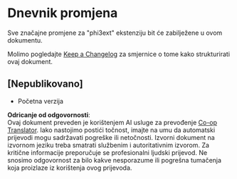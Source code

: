 <!--
CO_OP_TRANSLATOR_METADATA:
{
  "original_hash": "dbb0b6218ce5f9cf0ede8f4201f6ad58",
  "translation_date": "2025-05-09T04:49:56+00:00",
  "source_file": "code/07.Lab/01/AIPC/extensions/phi3ext/CHANGELOG.md",
  "language_code": "hr"
}
-->
# Dnevnik promjena

Sve značajne promjene za "phi3ext" ekstenziju bit će zabilježene u ovom dokumentu.

Molimo pogledajte [Keep a Changelog](http://keepachangelog.com/) za smjernice o tome kako strukturirati ovaj dokument.

## [Nepublikovano]

- Početna verzija

**Odricanje od odgovornosti**:  
Ovaj dokument preveden je korištenjem AI usluge za prevođenje [Co-op Translator](https://github.com/Azure/co-op-translator). Iako nastojimo postići točnost, imajte na umu da automatski prijevodi mogu sadržavati pogreške ili netočnosti. Izvorni dokument na izvornom jeziku treba smatrati službenim i autoritativnim izvorom. Za kritične informacije preporučuje se profesionalni ljudski prijevod. Ne snosimo odgovornost za bilo kakve nesporazume ili pogrešna tumačenja koja proizlaze iz korištenja ovog prijevoda.